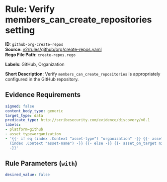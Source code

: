 # Rule: Verify members_can_create_repositories setting

**ID**: `github-org-create-repos`  
**Source**: [v2/rules/github/org/create-repos.yaml](scribe-public/sample-policies.git/v2/rules/github/org/create-repos.yaml)  
**Rego File Path**: `create-repos.rego`  

**Labels**: GitHub, Organization

**Short Description**: Verify `members_can_create_repositories` is appropriately configured in the GitHub repository.

## Evidence Requirements

```yaml
signed: false
content_body_type: generic
target_type: data
predicate_type: http://scribesecurity.com/evidence/discovery/v0.1
labels:
- platform=github
- asset_type=organization
- '{{- if eq (index .Context "asset-type") "organization" -}} {{- asset_on_target
  (index .Context "asset-name") -}} {{- else -}} {{- asset_on_target nil -}} {{- end
  -}}'
```
## Rule Parameters (`with`)

```yaml
desired_value: false
```
